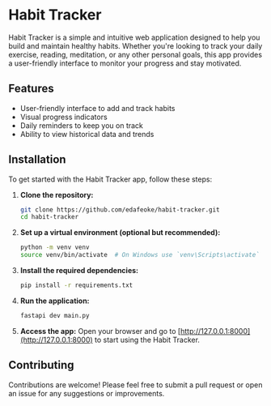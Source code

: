 # Habit Tracker

Habit Tracker is a simple and intuitive web application designed to help you build and maintain healthy habits. Whether you're looking to track your daily exercise, reading, meditation, or any other personal goals, this app provides a user-friendly interface to monitor your progress and stay motivated. 

## Features
- User-friendly interface to add and track habits
- Visual progress indicators
- Daily reminders to keep you on track
- Ability to view historical data and trends

## Installation

To get started with the Habit Tracker app, follow these steps:

1. **Clone the repository:**
   ```bash
   git clone https://github.com/edafeoke/habit-tracker.git
   cd habit-tracker
   ```

2. **Set up a virtual environment (optional but recommended):**
   ```bash
   python -m venv venv
   source venv/bin/activate  # On Windows use `venv\Scripts\activate`
   ```

3. **Install the required dependencies:**
   ```bash
   pip install -r requirements.txt
   ```

4. **Run the application:**
   ```bash
   fastapi dev main.py
   ```

5. **Access the app:**
   Open your browser and go to [http://127.0.0.1:8000](http://127.0.0.1:8000) to start using the Habit Tracker.

## Contributing

Contributions are welcome! Please feel free to submit a pull request or open an issue for any suggestions or improvements.    